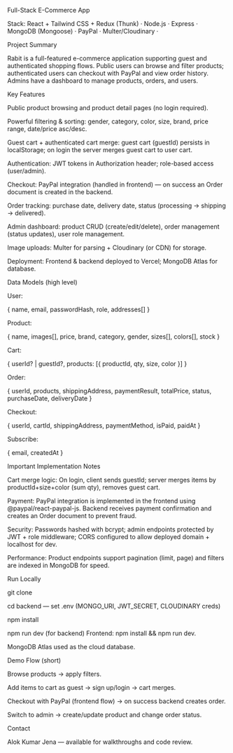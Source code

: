 Full-Stack E-Commerce App

Stack: React + Tailwind CSS + Redux (Thunk) · Node.js · Express · MongoDB (Mongoose) · PayPal · Multer/Cloudinary · 

Project Summary

Rabit is a full-featured e-commerce application supporting guest and authenticated shopping flows. Public users can browse and filter products; authenticated users can checkout with PayPal and view order history. Admins have a dashboard to manage products, orders, and users.

Key Features

Public product browsing and product detail pages (no login required).

Powerful filtering & sorting: gender, category, color, size, brand, price range, date/price asc/desc.

Guest cart + authenticated cart merge: guest cart (guestId) persists in localStorage; on login the server merges guest cart to user cart.

Authentication: JWT tokens in Authorization header; role-based access (user/admin).

Checkout: PayPal integration (handled in frontend) — on success an Order document is created in the backend.

Order tracking: purchase date, delivery date, status (processing → shipping → delivered).

Admin dashboard: product CRUD (create/edit/delete), order management (status updates), user role management.

Image uploads: Multer for parsing + Cloudinary (or CDN) for storage.

Deployment: Frontend & backend deployed to Vercel; MongoDB Atlas for database.

Data Models (high level)

User:

{ name, email, passwordHash, role, addresses[] }


Product:

{ name, images[], price, brand, category, gender, sizes[], colors[], stock }


Cart:

{ userId? | guestId?, products: [{ productId, qty, size, color }] }


Order:

{ userId, products, shippingAddress, paymentResult, totalPrice, status, purchaseDate, deliveryDate }


Checkout:

{ userId, cartId, shippingAddress, paymentMethod, isPaid, paidAt }


Subscribe:

{ email, createdAt }

Important Implementation Notes

Cart merge logic: On login, client sends guestId; server merges items by productId+size+color (sum qty), removes guest cart.

Payment: PayPal integration is implemented in the frontend using @paypal/react-paypal-js.
Backend receives payment confirmation and creates an Order document to prevent fraud.

Security: Passwords hashed with bcrypt; admin endpoints protected by JWT + role middleware; CORS configured to allow deployed domain + localhost for dev.

Performance: Product endpoints support pagination (limit, page) and filters are indexed in MongoDB for speed.

Run Locally

git clone <repo>

cd backend — set .env (MONGO_URI, JWT_SECRET, CLOUDINARY creds)

npm install

npm run dev (for backend)
Frontend:  npm install && npm run dev.


MongoDB Atlas used as the cloud database.

Demo Flow (short)

Browse products → apply filters.

Add items to cart as guest → sign up/login → cart merges.

Checkout with PayPal (frontend flow) → on success backend creates order.

Switch to admin → create/update product and change order status.

Contact

Alok Kumar Jena — available for walkthroughs and code review.

